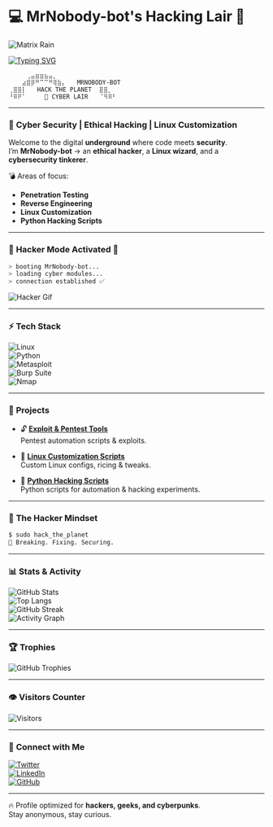 # 💻 MrNobody-bot's Hacking Lair 👾  

![Matrix Rain](https://raw.githubusercontent.com/rodrigograca31/rodrigograca31/master/matrix.svg)

[![Typing SVG](https://readme-typing-svg.herokuapp.com?lines=Cyber+Security+Enthusiast;Linux+Customizer;Ethical+Hacker+👾;Reverse+Engineer;Pentester+💣)](https://git.io/typing-svg)  

```
⠀⠀⠀⠀⢀⣤⣶⣶⣦⣤⡀  
⠀⠀⠀⣴⣿⡿⠛⠉⠉⠛⢿⣷⡄   MRNOBODY-BOT  
⢀⣿⣿⡇   HACK THE PLANET  ⣿⣿⡀  
⠘⠿⠟⠁     👾 CYBER LAIR   ⠈⠻⠿⠃  
```

---

### 🧠 **Cyber Security | Ethical Hacking | Linux Customization**
Welcome to the digital **underground** where code meets **security**.  
I’m **MrNobody-bot** → an **ethical hacker**, a **Linux wizard**, and a **cybersecurity tinkerer**.  

💣 Areas of focus:  
- **Penetration Testing**  
- **Reverse Engineering**  
- **Linux Customization**  
- **Python Hacking Scripts**  

---

### 🚨 **Hacker Mode Activated** 🚨  

```bash
> booting MrNobody-bot...
> loading cyber modules...
> connection established ✅
```

![Hacker Gif](https://media.giphy.com/media/3og0ITChKkfdVOGYTu/giphy.gif)  

---

### ⚡ **Tech Stack**

![Linux](https://img.shields.io/badge/Linux-Kali%20%7C%20Arch%20%7C%20Ubuntu-blue?logo=linux)  
![Python](https://img.shields.io/badge/Python-Hacking%20Scripts-yellow?logo=python)  
![Metasploit](https://img.shields.io/badge/Metasploit-Exploit%20Framework-red)  
![Burp Suite](https://img.shields.io/badge/Burp%20Suite-Web%20Security-orange)  
![Nmap](https://img.shields.io/badge/Nmap-Network%20Scanner-lightgrey)  

---

### 🚀 **Projects**

- 🔓 **[Exploit & Pentest Tools](https://github.com/MrNobody-bot/penetration-testing-tools)**  
  Pentest automation scripts & exploits.  

- 🐧 **[Linux Customization Scripts](https://github.com/MrNobody-bot/linux-customization-scripts)**  
  Custom Linux configs, ricing & tweaks.  

- 🧩 **[Python Hacking Scripts](https://github.com/MrNobody-bot/python-hacking-scripts)**  
  Python scripts for automation & hacking experiments.  

---

### 💾 **The Hacker Mindset**

```bash
$ sudo hack_the_planet
🚀 Breaking. Fixing. Securing.
```

---

### 📊 **Stats & Activity**

![GitHub Stats](https://github-readme-stats.vercel.app/api?username=MrNobody-bot&show_icons=true&theme=radical)  
![Top Langs](https://github-readme-stats.vercel.app/api/top-langs/?username=MrNobody-bot&layout=compact&theme=radical)  
![GitHub Streak](https://streak-stats.demolab.com?user=MrNobody-bot&theme=radical)  
![Activity Graph](https://github-readme-activity-graph.vercel.app/graph?username=MrNobody-bot&theme=radical)  

---

### 🏆 **Trophies**

![GitHub Trophies](https://github-profile-trophy.vercel.app/?username=MrNobody-bot&theme=radical&no-frame=true&row=1&column=6)  

---

### 👁️ **Visitors Counter**

![Visitors](https://komarev.com/ghpvc/?username=MrNobody-bot&color=blue&style=flat-square&label=Profile+Views)  

---

### 👾 **Connect with Me**

[![Twitter](https://img.shields.io/badge/Twitter-@UDAYBHAN5751-blue?logo=twitter&logoColor=white)](https://twitter.com/@UDAYBHAN5751)  
[![LinkedIn](https://img.shields.io/badge/LinkedIn-Connect%20with%20me-blue?logo=linkedin&logoColor=white)](https://linkedin.com/in/MrNobody-bot)  
[![GitHub](https://img.shields.io/badge/GitHub-MrNobody--bot-black?logo=github)](https://github.com/MrNobody-bot)  

---

🔥 Profile optimized for **hackers, geeks, and cyberpunks**.  
Stay anonymous, stay curious.  
